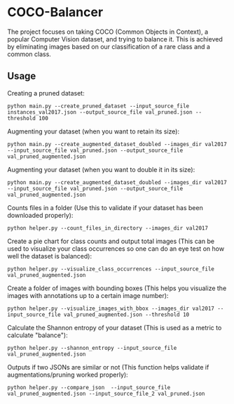 # COCO-Balancer

The project focuses on taking COCO (Common Objects in Context), a popular Computer Vision dataset, and trying to balance it. This is achieved by eliminating images based on our classification of a rare class and a common class.

## Usage

Creating a pruned dataset:
```
python main.py --create_pruned_dataset --input_source_file instances_val2017.json --output_source_file val_pruned.json --threshold 100
```

Augmenting your dataset (when you want to retain its size):
```
python main.py --create_augmented_dataset_doubled --images_dir val2017 --input_source_file val_pruned.json --output_source_file val_pruned_augmented.json
```

Augmenting your dataset (when you want to double it in its size):
```
python main.py --create_augmented_dataset_doubled --images_dir val2017 --input_source_file val_pruned.json --output_source_file val_pruned_augmented.json
```

Counts files in a folder (Use this to validate if your dataset has been downloaded properly):
```
python helper.py --count_files_in_directory --images_dir val2017
```

Create a pie chart for class counts and output total images (This can be used to visualize your class occurrences so one can do an eye test on how well the dataset is balanced):
```
python helper.py --visualize_class_occurrences --input_source_file val_pruned_augmented.json
```

Create a folder of images with bounding boxes (This helps you visualize the images with annotations up to a certain image number):
```
python helper.py --visualize_images_with_bbox --images_dir val2017 --input_source_file val_pruned_augmented.json --threshold 10
```

Calculate the Shannon entropy of your dataset (This is used as a metric to calculate "balance"):
```
python helper.py --shannon_entropy --input_source_file val_pruned_augmented.json
```

Outputs if two JSONs are similar or not (This function helps validate if augmentations/pruning worked properly):
```
python helper.py --compare_json  --input_source_file val_pruned_augmented.json --input_source_file_2 val_pruned.json
```
